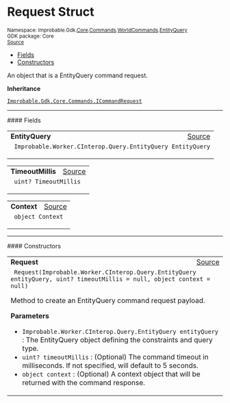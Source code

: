 
# Request Struct
<sup>
Namespace: Improbable.Gdk.<a href="{{urlRoot}}/api/core-index">Core</a>.<a href="{{urlRoot}}/api/core/commands-index">Commands</a>.<a href="{{urlRoot}}/api/core/commands/world-commands">WorldCommands</a>.<a href="{{urlRoot}}/api/core/commands/world-commands/entity-query">EntityQuery</a><br/>
GDK package: Core<br/>
<a href="https://www.github.com/spatialos/gdk-for-unity/blob/180a1fc2/workers/unity/Packages/io.improbable.gdk.core/Commands/WorldCommands/EntityQuery.cs/#L15">Source</a>
<style>
a code {
                    padding: 0em 0.25em!important;
}
code {
                    background-color: #ffffff!important;
}
</style>
</sup>
<nav id="pageToc" class="page-toc"><ul><li><a href="#fields">Fields</a>
<li><a href="#constructors">Constructors</a>
</ul></nav>

</p>



<p>An object that is a EntityQuery command request. </p>



</p>

<b>Inheritance</b>

<code><a href="{{urlRoot}}/api/core/commands/i-command-request">Improbable.Gdk.Core.Commands.ICommandRequest</a></code>






</p>
<hr style="width:100%; border-top-color:#d8d8d8" />
#### Fields


</p>




<table width="100%">
    <tr>
        <td style="border-right:none"><a id="entityquery"></a><b>EntityQuery</b></td>
        <td style="border-left:none; text-align:right"><a href="https://www.github.com/spatialos/gdk-for-unity/blob/180a1fc2/workers/unity/Packages/io.improbable.gdk.core/Commands/WorldCommands/EntityQuery.cs/#L17">Source</a></td>
    </tr>
    <tr>
        <td colspan="2">
<code> Improbable.Worker.CInterop.Query.EntityQuery EntityQuery</code></p>


</td>
    </tr>
</table>


<table width="100%">
    <tr>
        <td style="border-right:none"><a id="timeoutmillis"></a><b>TimeoutMillis</b></td>
        <td style="border-left:none; text-align:right"><a href="https://www.github.com/spatialos/gdk-for-unity/blob/180a1fc2/workers/unity/Packages/io.improbable.gdk.core/Commands/WorldCommands/EntityQuery.cs/#L18">Source</a></td>
    </tr>
    <tr>
        <td colspan="2">
<code> uint? TimeoutMillis</code></p>


</td>
    </tr>
</table>


<table width="100%">
    <tr>
        <td style="border-right:none"><a id="context"></a><b>Context</b></td>
        <td style="border-left:none; text-align:right"><a href="https://www.github.com/spatialos/gdk-for-unity/blob/180a1fc2/workers/unity/Packages/io.improbable.gdk.core/Commands/WorldCommands/EntityQuery.cs/#L19">Source</a></td>
    </tr>
    <tr>
        <td colspan="2">
<code> object Context</code></p>


</td>
    </tr>
</table>







</p>
<hr style="width:100%; border-top-color:#d8d8d8" />
#### Constructors


</p>




<table width="100%">
    <tr>
        <td style="border-right:none"><a id="request-improbable-worker-cinterop-query-entityquery-uint-object"></a><b>Request</b></td>
        <td style="border-left:none; text-align:right"><a href="https://www.github.com/spatialos/gdk-for-unity/blob/180a1fc2/workers/unity/Packages/io.improbable.gdk.core/Commands/WorldCommands/EntityQuery.cs/#L32">Source</a></td>
    </tr>
    <tr>
        <td colspan="2">
<code> Request(Improbable.Worker.CInterop.Query.EntityQuery entityQuery, uint? timeoutMillis = null, object context = null)</code></p>
Method to create an EntityQuery command request payload. 


</p>

<b>Parameters</b>

<ul>
<li><code>Improbable.Worker.CInterop.Query.EntityQuery entityQuery</code> : The EntityQuery object defining the constraints and query type.</li>
<li><code>uint? timeoutMillis</code> : (Optional) The command timeout in milliseconds. If not specified, will default to 5 seconds. </li>
<li><code>object context</code> : (Optional) A context object that will be returned with the command response. </li>
</ul>





</td>
    </tr>
</table>






